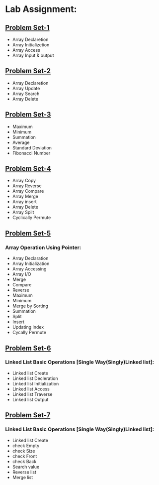 # Lab Assignment:

## [Problem Set-1](https://github.com/1834902551/cse214/tree/master/Lab1)
- Array Declaretion
- Array Initializetion
- Array Access
- Array Input & output


## [Problem Set-2](https://github.com/1834902551/cse214/tree/master/Lab2)
- Array Declaretion
- Array Update
- Array Search
- Array Delete


## [Problem Set-3](https://github.com/1834902551/cse214/tree/master/Lab3)
- Maximum
- Minimum
- Summation
- Average
- Standard Deviation
- Fibonacci Number


## [Problem Set-4](https://github.com/1834902551/cse214/tree/master/Lab4)
- Array Copy
- Array Reverse
- Array Compare
- Array Merge
- Array insert
- Array Delete
- Array Spilt
- Cyclically Permute


## [Problem Set-5](https://github.com/1834902551/cse214/tree/master/Lab5)
### Array Operation Using Pointer:
- Array Declaration
- Array Initialization
- Array Accessing
- Array I/O
- Merge
- Compare
- Reverse
- Maximum
- Minimum
- Merge by Sorting
- Summation
- Split
- Insert
- Updating Index
- Cycally Permute

## [Problem Set-6](https://github.com/1834902551/cse214/tree/master/Lab6)
### Linked List Basic Operations [Single Way(Singly)Linked list]:
- Linked list Create
- Linked list Decleration
- Linked list Initialization
- Linked list Access
- Linked list Traverse
- Linked list Output

## [Problem Set-7](https://github.com/1834902551/cse214/tree/master/Lab7)
### Linked List Basic Operations [Single Way(Singly)Linked list]:
- Linked list Create
- check Empty
- check Size
- check Front
- check Back
- Search value
- Reverse list
- Merge list
